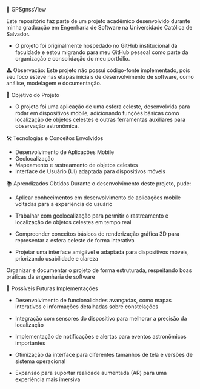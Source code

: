 📌 GPSgnssView

Este repositório faz parte de um projeto acadêmico desenvolvido durante minha graduação em Engenharia de Software na Universidade Católica de Salvador.

- O projeto foi originalmente hospedado no GitHub institucional da faculdade e estou migrando para meu GitHub pessoal como parte da organização e consolidação do meu portfólio.

⚠ Observação: Este projeto não possui código-fonte implementado, pois seu foco esteve nas etapas iniciais de desenvolvimento de software, como análise, modelagem e documentação.

🎯 Objetivo do Projeto

- O projeto foi uma aplicação de uma esfera celeste, desenvolvida para rodar em dispositivos mobile, adicionando funções básicas como localização de objetos celestes e outras ferramentas auxiliares para observação astronômica.

🛠 Tecnologias e Conceitos Envolvidos
- Desenvolvimento de Aplicações Mobile
- Geolocalização
- Mapeamento e rastreamento de objetos celestes
- Interface de Usuário (UI) adaptada para dispositivos móveis

📚 Aprendizados Obtidos
Durante o desenvolvimento deste projeto, pude:

- Aplicar conhecimentos em desenvolvimento de aplicações mobile voltadas para a experiência do usuário

- Trabalhar com geolocalização para permitir o rastreamento e localização de objetos celestes em tempo real

- Compreender conceitos básicos de renderização gráfica 3D para representar a esfera celeste de forma interativa

- Projetar uma interface amigável e adaptada para dispositivos móveis, priorizando usabilidade e clareza

Organizar e documentar o projeto de forma estruturada, respeitando boas práticas da engenharia de software

🚀 Possíveis Futuras Implementações

- Desenvolvimento de funcionalidades avançadas, como mapas interativos e informações detalhadas sobre constelações

- Integração com sensores do dispositivo para melhorar a precisão da localização

- Implementação de notificações e alertas para eventos astronômicos importantes

- Otimização da interface para diferentes tamanhos de tela e versões de sistema operacional

- Expansão para suportar realidade aumentada (AR) para uma experiência mais imersiva
